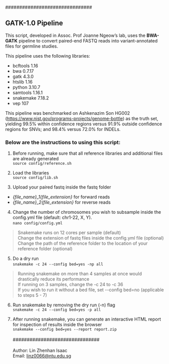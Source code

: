 ###############################

## GATK-1.0 Pipeline

This script, developed in Assoc. Prof Joanne Ngeow’s lab, uses the **BWA-GATK** pipeline to convert paired-end FASTQ reads into variant-annotated files for germline studies.

This pipeline uses the following libraries:
- bcftools 1.16
- bwa 0.7.17
- gatk 4.3.0
- htslib 1.16
- python 3.10.7
- samtools 1.16.1
- snakemake 7.18.2
- vep 107

This pipeline was benchmarked on Ashkenazim Son HG002 (https://www.nist.gov/programs-projects/genome-bottle) as the truth set, yielding 99.5% within confidence regions versus 91.9% outside confidence regions for SNVs; and 98.4% versus 72.0% for INDELs.

### Below are the instructions to using this script:

1. Before running, make sure that all reference libraries and additional files are already generated  
```source config/reference.sh```

2. Load the libraries  
```source config/lib.sh```

3. Upload your paired fastq inside the fastq folder  

* *{file_name}_1{file_extension}* for forward reads
* *{file_name}_2{file_extension}* for reverse reads

4. Change the number of chromosomes you wish to subsample inside the config.yml file (default: chr1-22, X, Y).   
```nano config/config.yml```

> Snakemake runs on 12 cores per sample (default)  
> Change the extension of fastq files inside the config.yml file (optional)  
> Change the path of the reference folder to the location of your reference folder (optional)  

5. Do a dry run  
```snakemake -c 24 --config bed=yes -np all```  

> Running snakemake on more than 4 samples at once would drastically reduce its performance  
> If running on 3 samples, change the -c 24 to -c 36  
> If you wish to run it without a bed file, set --config bed=no (applicable to steps 5 - 7)

6. Run snakemake by removing the dry run (-n) flag  
```snakemake -c 24 --config bed=yes -p all```

7. After running snakemake, you can generate an interactive HTML report for inspection of results inside the browser  
```snakemake --config bed=yes --report report.zip```
<br/><br/>
############################### 
<br/><br/>
Author: Lin Zhenhan Isaac  
Email: linz0066@ntu.edu.sg
